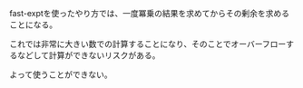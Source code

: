 fast-exptを使ったやり方では、一度冪乗の結果を求めてからその剰余を求めることになる。

これでは非常に大きい数での計算することになり、そのことでオーバーフローするなどして計算ができないリスクがある。

よって使うことができない。
